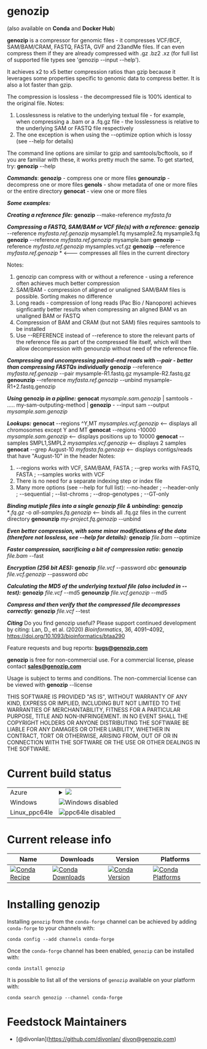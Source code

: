 genozip
======= 

(also available on **Conda** and **Docker Hub**)

**genozip** is a compressor for genomic files - it compresses VCF/BCF, SAM/BAM/CRAM, FASTQ, FASTA, GVF and 23andMe files. If can even compress them if they are already compressed with .gz .bz2 .xz (for full list of supported file types see 'genozip --input --help').

It achieves x2 to x5 better compression ratios than gzip because it leverages some properties specific to genomic data to compress better. It is also a lot faster than gzip.

The compression is lossless - the decompressed file is 100% identical to the original file.
Notes: 
1. Losslessness is relative to the underlying textual file - for example, when compressing a .bam or a .fq.gz file - the losslessness is relative to the underlying SAM or FASTQ file respectively
2. The one exception is when using the --optimize option which is lossy (see --help for details)

The command line options are similar to gzip and samtools/bcftools, so if you are familiar with these, it works pretty much the same. To get started, try: **genozip** --help

***Commands***: 
**genozip**   - compress one or more files 
**genounzip** - decompress one or more files 
**genols**    - show metadata of one or more files or the entire directory 
**genocat**   - view one or more files 

***Some examples:***

***Creating a reference file:***
**genozip** --make-reference *myfasta.fa*

***Compressing a FASTQ, SAM/BAM or VCF file(s) with a reference:***
**genozip** --reference *myfasta.ref.genozip* mysample1.fq mysample2.fq mysample3.fq
**genozip** --reference *myfasta.ref.genozip* mysample.bam
**genozip** --reference *myfasta.ref.genozip* mysamples.vcf.gz
**genozip** --reference *myfasta.ref.genozip* *    <--- compresses all files in the current directory

Notes:
1. genozip can compress with or without a reference - using a reference often achieves much better compression
2. SAM/BAM - compression of aligned or unaligned SAM/BAM files is possible. Sorting makes no difference
3. Long reads - compression of long reads (Pac Bio / Nanopore) achieves signficantly better results when compressing an aligned BAM vs an unaligned BAM or FASTQ
4. Compression of BAM and CRAM (but not SAM) files requires samtools to be installed
5. Use --REFERENCE instead of --reference to store the relevant parts of the reference file as part of the compressed file itself, which will then allow decompression with genounzip without need of the reference file.

***Compressing and uncompressing paired-end reads with --pair - better than compressing FASTQs individually***
**genozip** --reference *myfasta.ref.genozip* --pair mysample-R1.fastq.gz mysample-R2.fastq.gz
**genounzip** --reference *myfasta.ref.genozip* --unbind mysample-R1+2.fastq.genozip

***Using* genozip *in a pipline:***
**genocat** *mysample.sam.genozip* | samtools - .....
my-sam-outputing-method | **genozip** - --input sam --output *mysample.sam.genozip*

***Lookups:***
**genocat** --regions ^Y,MT *mysamples.vcf.genozip*  <-- displays all chromosomes except Y and MT
**genocat** --regions -10000 *mysample.sam.genozip*  <-- displays positions up to 10000
**genocat** --samples SMPL1,SMPL2 *mysamples.vcf.genozip*  <-- displays 2 samples
**genocat** --grep August-10 *myfasta.fa.genozip*  <-- displays contigs/reads that have "August-10" in the header
Notes:
1. --regions works with VCF, SAM/BAM, FASTA ; --grep works with FASTQ, FASTA ; --samples works with VCF 
2. There is no need for a separate indexing step or index file
3. Many more options (see --help for full list): --no-header ; --header-only ; --sequential ; --list-chroms ; --drop-genotypes ; --GT-only

***Binding mutiple files into a single genozip file & unbinding:***
**genozip** **.fq.gz* -o *all-samples.fq.genozip* <-- binds all .fq.gz files in the current directory
**genounzip** *my-project.fq.genozip* --unbind 

***Even better compression, with some minor modifications of the data (therefore not lossless, see --help for details):***
**genozip** *file.bam* --optimize 

***Faster compression, sacrificing a bit of compression ratio:***
**genozip** *file.bam* --fast 

***Encryption (256 bit AES):***
**genozip** *file.vcf* --password *abc* 
**genounzip** *file.vcf.genozip* --password *abc* 

***Calculating the MD5 of the underlying textual file (also included in *--test*):***
**genozip** *file.vcf* --md5 
**genounzip** *file.vcf.genozip* --md5 

***Compress and then verify that the compressed file decompresses correctly:***
**genozip** *file.vcf* --test 

***Citing***
Do you find genozip useful? Please support continued development by citing:
Lan, D., et al. (2020) *Bioinformatics*, 36, 4091–4092, https://doi.org/10.1093/bioinformatics/btaa290

Feature requests and bug reports: **bugs@genozip.com** 

**genozip** is free for non-commercial use. For a commercial license, please contact **sales@genozip.com** 

Usage is subject to terms and conditions. The non-commercial license can be viewed with **genozip** --license

THIS SOFTWARE IS PROVIDED "AS IS", WITHOUT WARRANTY OF ANY KIND, EXPRESS OR IMPLIED, INCLUDING BUT NOT LIMITED TO THE WARRANTIES OF MERCHANTABILITY, FITNESS FOR A PARTICULAR PURPOSE, TITLE AND NON-INFRINGEMENT. IN NO EVENT SHALL THE COPYRIGHT HOLDERS OR ANYONE DISTRIBUTING THE SOFTWARE BE LIABLE FOR ANY DAMAGES OR OTHER LIABILITY, WHETHER IN CONTRACT, TORT OR OTHERWISE, ARISING FROM, OUT OF OR IN CONNECTION WITH THE SOFTWARE OR THE USE OR OTHER DEALINGS IN THE SOFTWARE.

Current build status
====================


<table>

  <tr>
    <td>Azure</td>
    <td>
      <details>
        <summary>
          <a href="https://dev.azure.com/conda-forge/feedstock-builds/_build/latest?definitionId=8867&branchName=master">
            <img src="https://dev.azure.com/conda-forge/feedstock-builds/_apis/build/status/genozip-feedstock?branchName=master">
          </a>
        </summary>
        <table>
          <thead><tr><th>Variant</th><th>Status</th></tr></thead>
          <tbody><tr>
              <td>linux</td>
              <td>
                <a href="https://dev.azure.com/conda-forge/feedstock-builds/_build/latest?definitionId=8867&branchName=master">
                  <img src="https://dev.azure.com/conda-forge/feedstock-builds/_apis/build/status/genozip-feedstock?branchName=master&jobName=linux&configuration=linux_" alt="variant">
                </a>
              </td>
            </tr><tr>
              <td>osx</td>
              <td>
                <a href="https://dev.azure.com/conda-forge/feedstock-builds/_build/latest?definitionId=8867&branchName=master">
                  <img src="https://dev.azure.com/conda-forge/feedstock-builds/_apis/build/status/genozip-feedstock?branchName=master&jobName=osx&configuration=osx_" alt="variant">
                </a>
              </td>
            </tr>
          </tbody>
        </table>
      </details>
    </td>
  </tr>
  <tr>
    <td>Windows</td>
    <td>
      <img src="https://img.shields.io/badge/Windows-disabled-lightgrey.svg" alt="Windows disabled">
    </td>
  </tr>
  <tr>
    <td>Linux_ppc64le</td>
    <td>
      <img src="https://img.shields.io/badge/ppc64le-disabled-lightgrey.svg" alt="ppc64le disabled">
    </td>
  </tr>
</table>

Current release info
====================

| Name | Downloads | Version | Platforms |
| --- | --- | --- | --- |
| [![Conda Recipe](https://img.shields.io/badge/recipe-genozip-green.svg)](https://anaconda.org/conda-forge/genozip) | [![Conda Downloads](https://img.shields.io/conda/dn/conda-forge/genozip.svg)](https://anaconda.org/conda-forge/genozip) | [![Conda Version](https://img.shields.io/conda/vn/conda-forge/genozip.svg)](https://anaconda.org/conda-forge/genozip) | [![Conda Platforms](https://img.shields.io/conda/pn/conda-forge/genozip.svg)](https://anaconda.org/conda-forge/genozip) |

Installing genozip
==================

Installing `genozip` from the `conda-forge` channel can be achieved by adding `conda-forge` to your channels with:

```
conda config --add channels conda-forge
```

Once the `conda-forge` channel has been enabled, `genozip` can be installed with:

```
conda install genozip
```

It is possible to list all of the versions of `genozip` available on your platform with:

```
conda search genozip --channel conda-forge
```

Feedstock Maintainers
=====================

* [@divonlan](https://github.com/divonlan/ divon@genozip.com)
